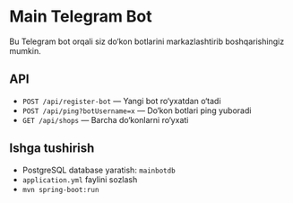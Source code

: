 
# Main Telegram Bot

Bu Telegram bot orqali siz do‘kon botlarini markazlashtirib boshqarishingiz mumkin.

## API

- `POST /api/register-bot` — Yangi bot ro‘yxatdan o‘tadi
- `POST /api/ping?botUsername=x` — Do‘kon botlari ping yuboradi
- `GET /api/shops` — Barcha do‘konlarni ro‘yxati

## Ishga tushirish

- PostgreSQL database yaratish: `mainbotdb`
- `application.yml` faylini sozlash
- `mvn spring-boot:run`
